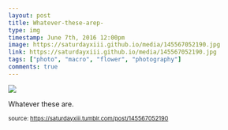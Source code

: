 ```yaml
---
layout: post
title: Whatever-these-arep-
type: img
timestamp: June 7th, 2016 12:00pm
image: https://saturdayxiii.github.io/media/145567052190.jpg
link: https://saturdayxiii.github.io/media/145567052190.jpg
tags: ["photo", "macro", "flower", "photography"]
comments: true
---
```

<img src="https://saturdayxiii.github.io/media/145567052190.jpg"/>

Whatever these are.
 
  
<small>source: https://saturdayxiii.tumblr.com/post/145567052190</small>